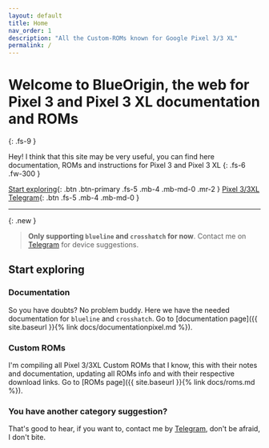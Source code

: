 ```yaml
---
layout: default
title: Home
nav_order: 1
description: "All the Custom-ROMs known for Google Pixel 3/3 XL"
permalink: /
---
```


# Welcome to BlueOrigin, the web for Pixel 3 and Pixel 3 XL documentation and ROMs
{: .fs-9 }

Hey! I think that this site may be very useful, you can find here documentation, ROMs and instructions for Pixel 3 and Pixel 3 XL
{: .fs-6 .fw-300 }

[Start exploring](#start-exploring){: .btn .btn-primary .fs-5 .mb-4 .mb-md-0 .mr-2 } [Pixel 3/3XL Telegram](https://t.me/pixel3family){: .btn .fs-5 .mb-4 .mb-md-0 }

---

{: .new }
> **Only supporting `blueline` and `crosshatch` for now**.
> Contact me on [Telegram](https://t.me) for device suggestions.

## Start exploring

### Documentation

So you have doubts? No problem buddy. Here we have the needed documentation for `blueline` and `crosshatch`. Go to [documentation page]({{ site.baseurl }}{% link docs/documentationpixel.md %}).

### Custom ROMs

I'm compiling all Pixel 3/3XL Custom ROMs that I know, this with their notes and documentation, updating all ROMs info and with their respective download links. Go to [ROMs page]({{ site.baseurl }}{% link docs/roms.md %}).

### You have another category suggestion?

That's good to hear, if you want to, contact me by [Telegram](https://t.me), don't be afraid, I don't bite.
